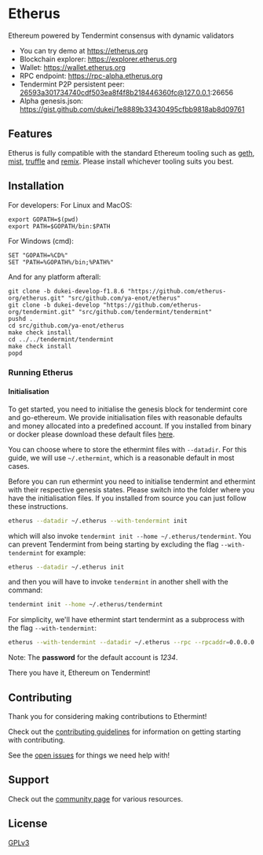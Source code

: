 # Etherus

Ethereum powered by Tendermint consensus with dynamic validators

* You can try demo at https://etherus.org
* Blockchain explorer: https://explorer.etherus.org
* Wallet: https://wallet.etherus.org
* RPC endpoint: https://rpc-alpha.etherus.org
* Tendermint P2P persistent peer: 26593a301734740cdf503ea8f4f8b218446360fc@127.0.0.1:26656
* Alpha genesis.json: https://gist.github.com/dukei/1e8889b33430495cfbb9818ab8d09761

## Features

Etherus is fully compatible with the standard Ethereum tooling such as [geth](https://github.com/ethereum/go-ethereum), [mist](https://github.com/ethereum/mist), [truffle](https://github.com/trufflesuite/truffle) and [remix](http://remix.ethereum.org). Please
install whichever tooling suits you best.

## Installation

For developers:
For Linux and MacOS:
```
export GOPATH=$(pwd)
export PATH=$GOPATH/bin:$PATH
```
For Windows (cmd):
```
SET "GOPATH=%CD%"
SET "PATH=%GOPATH%/bin;%PATH%"
```
And for any platform afterall:
```
git clone -b dukei-develop-f1.8.6 "https://github.com/etherus-org/etherus.git" "src/github.com/ya-enot/etherus"
git clone -b dukei-develop "https://github.com/etherus-org/tendermint.git" "src/github.com/tendermint/tendermint"
pushd .
cd src/github.com/ya-enot/etherus
make check install
cd ../../tendermint/tendermint
make check install
popd
```
### Running Etherus

#### Initialisation
To get started, you need to initialise the genesis block for tendermint core and go-ethereum. We provide initialisation
files with reasonable defaults and money allocated into a predefined account. If you installed from binary or docker
please download these default files [here](https://github.com/tendermint/ethermint/tree/develop/setup).

You can choose where to store the ethermint files with `--datadir`. For this guide, we will use `~/.ethermint`, which is a reasonable default in most cases.

Before you can run ethermint you need to initialise tendermint and ethermint with their respective genesis states.
Please switch into the folder where you have the initialisation files. If you installed from source you can just follow
these instructions.

```bash
etherus --datadir ~/.etherus --with-tendermint init
```

which will also invoke `tendermint init --home ~/.etherus/tendermint`. You can prevent Tendermint from
being starting by excluding the flag `--with-tendermint` for example:

```bash
etherus --datadir ~/.etherus init
```

and then you will have to invoke `tendermint` in another shell with the command:

```bash
tendermint init --home ~/.etherus/tendermint
```

For simplicity, we'll have ethermint start tendermint as a subprocess with the
flag `--with-tendermint`:

```bash
etherus --with-tendermint --datadir ~/.etherus --rpc --rpcaddr=0.0.0.0 --ws --wsaddr=0.0.0.0 --rpcapi eth,net,web3,personal,admin
```

Note: The **password** for the default account is *1234*.

There you have it, Ethereum on Tendermint!

## Contributing

Thank you for considering making contributions to Ethermint!

Check out the [contributing guidelines](.github/CONTRIBUTING.md) for information
on getting starting with contributing.

See the [open issues](https://github.com/tendermint/ethermint/issues) for
things we need help with!

## Support

Check out the [community page](https://tendermint.com/community) for various resources.

## License

[GPLv3](LICENSE)
